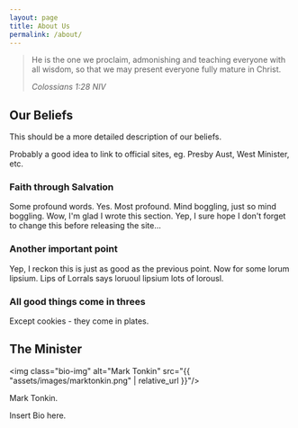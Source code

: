 ```yaml
---
layout: page
title: About Us
permalink: /about/
---
```


> He is the one we proclaim, admonishing and teaching everyone with all wisdom, 
> so that we may present everyone fully mature in Christ.
>
> <cite>Colossians 1:28 NIV</cite>

## Our Beliefs
This should be a more detailed description of our beliefs.

Probably a good idea to link to official sites, eg. Presby Aust, West Minister, etc.

### Faith through Salvation
Some profound words. Yes. Most profound. Mind boggling, just so mind boggling.
Wow, I'm glad I wrote this section. Yep, I sure hope I don't forget to change
this before releasing the site...

### Another important point

Yep, I reckon this is just as good as the previous point. Now for some lorum
lipsium. Lips of Lorrals says loruoul lipsium lots of lorousl.</p>

### All good things come in threes

Except cookies - they come in plates.

## The Minister

<img class="bio-img" alt="Mark Tonkin" src="{{ "assets/images/marktonkin.png" | relative_url }}"/>

Mark Tonkin.

Insert Bio here.
